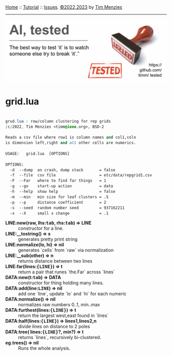 &nbsp;<p><a name=top></a>
[Home](/README.md#top) :: [Tutorial]() :: [Issues](). [&copy;2022,2023](/LICENSE.md) by [Tim Menzies](http://menzies.us)
_____________

<img  src="/docs/img/banner.png">
</center>



# grid.lua

```css

grud.lua : row/column clustering for rep grids
(c)2022, Tim Menzies <timm@ieee.org>, BSD-2 

Reads a csv file where row1 is column names and col1,coln
is dimension left,right and all other cells are numerics.

USAGE:   grid.lua  [OPTIONS]

OPTIONS:
  -d  --dump  on crash, dump stack       = false
  -f  --file  csv file                   = etc/data/repgrid1.csv
  -F  --Far   where to find far things   = 1
  -g  --go    start-up action            = data
  -h  --help  show help                  = false
  -m  --min   min size for leaf clusters = .5
  -p  --p     distance coefficient       = 2
  -s  --seed  random number seed         = 937162211
  -x  --X     small x change             = .1

```
 

<dl>
<dt><b> LINE:new(raw, lhs:<tt>tab</tt>, rhs:<tt>tab</tt>) &rArr;  LINE </b></dt><dd>  constructor for a line. </dd>
<dt><b> LINE:__tostring() &rArr;  s </b></dt><dd>  generates pretty print string </dd>
<dt><b> LINE:normalize(lo, hi) &rArr;  nil </b></dt><dd>  generates `cells` from `raw` via normalization </dd>
<dt><b> LINE:__sub(other) &rArr;  n </b></dt><dd>  returns distance between two lines </dd>
<dt><b> LINE:far(lines:<tt>{LINE}</tt>) &rArr;  t </b></dt><dd>  return a pair that runes `the.Far` across `lines` </dd>
<dt><b> DATA:new(t:<tt>tab</tt>) &rArr;  DATA </b></dt><dd>  constructor for thing holding many lines. </dd>
<dt><b> DATA:add(line:<tt>LINE</tt>) &rArr;  nil </b></dt><dd>  add one `line`, update `lo` and `hi` for each numeric </dd>
<dt><b> DATA:normalize() &rArr;  nil </b></dt><dd>  normalizes raw numbers 0..1, min..max </dd>
<dt><b> DATA:furthest(lines:<tt>{LINE}</tt>) &rArr;  t </b></dt><dd>  return the largest west,east found in `lines` </dd>
<dt><b> DATA:half(lines:<tt>{LINE}</tt>) &rArr;  lines1,lines2,n </b></dt><dd>  divide lines on distance to 2 poles </dd>
<dt><b> DATA:tree(  lines:<tt>{LINE}</tt>?, min?) &rArr;  t </b></dt><dd>  returns `lines`, recursively bi-clustered. </dd>
<dt><b> eg.trees() &rArr;  nil </b></dt><dd>  Runs the whole analysis. </dd>
</dl>

